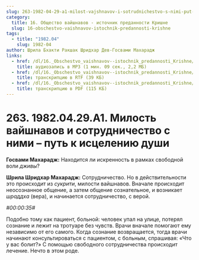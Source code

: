 ```yaml
---
slug: 263-1982-04-29-a1-milost-vajshnavov-i-sotrudnichestvo-s-nimi-put-k-istseleniyu-dushi
category:
  title: 16. Общество вайшнавов - источник преданности Кришне
  slug: 16-obschestvo-vaishnavov-istochnik-predannosti-krishne
tags:
  - title: "1982.04"
    slug: 1982-04
author: Шрила Бхакти Ракшак Шридхар Дев-Госвами Махарадж
links:
  - href: /dl/16._Obschestvo_vaishnavov--istochnik_predannosti_Krishne/263_1982.04.29.A1_SridharMj_Milost_vajshnavov_i_sotrudnichestvo_s_nimi--put_k_isceleniju_dushi.mp3
    title: аудиозапись в MP3 (1 мин. 09 сек., 2,2 МБ)
  - href: /dl/16._Obschestvo_vaishnavov--istochnik_predannosti_Krishne/263_1982.04.29.A1_SridharMj_Milost_vajshnavov_i_sotrudnichestvo_s_nimi--put_k_isceleniju_dushi.rtf
    title: транскрипцию в RTF (39 КБ)
  - href: /dl/16._Obschestvo_vaishnavov--istochnik_predannosti_Krishne/263_1982.04.29.A1_SridharMj_Milost_vajshnavov_i_sotrudnichestvo_s_nimi--put_k_isceleniju_dushi.pdf
    title: транскрипцию в PDF (115 КБ)
---
```


# 263. 1982.04.29.A1. Милость вайшнавов и сотрудничество с ними – путь к исцелению души

**Госвами Махарадж:** Находится ли искренность в рамках свободной воли *дживы*?

**Шрила Шридхар Махарадж:** Сотрудничество. Но в действительности это происходит из *сукрити*, милости вайшнавов. Вначале происходит неосознанное общение, а затем общение сознательное, и возникает *шраддха* (вера), и начинается сотрудничество, с верой.

*#00:00:35#*

Подобно тому как пациент, больной: человек упал на улице, потерял сознание и лежит на тротуаре без чувств. Врачи вначале помогают ему независимо от его самого. Когда сознание возвращается, тогда врачи начинают консультироваться с пациентом, с больным, спрашивая: «Что у вас болит?» С помощью свободного сотрудничества происходит лечение. Нечто в этом роде.

